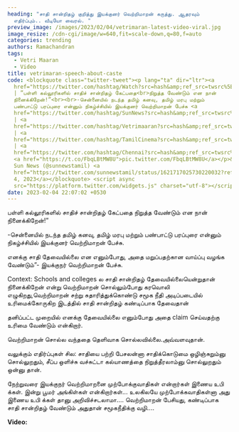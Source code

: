 ```yaml
---
heading: "சாதி சான்றிதழ் குறித்து இயக்குனர் வெற்றிமாறன் கருத்து. ஆதரவும்
  எதிர்ப்பும்.. வீடியோ வைரல். "
preview_image: /images/2023/02/04/vetrimaran-latest-video-viral.jpg
image_resize: /cdn-cgi/image/w=640,fit=scale-down,q=80,f=auto
categories: trending
authors: Ramachandran
tags:
  - Vetri Maaran
  - Video
title: vetrimaran-speech-about-caste
code: <blockquote class="twitter-tweet"><p lang="ta" dir="ltr"><a
  href="https://twitter.com/hashtag/Watch?src=hash&amp;ref_src=twsrc%5Etfw">#Watch</a>
  | ”பள்ளி கல்லூரிகளில் சாதிச் சான்றிதழ் கேட்பதை<br>நிறுத்த வேண்டும் என நான்
  நினைக்கிறேன்!”<br><br>-சென்னையில் நடந்த தமிழ் கனவு, தமிழ் மரபு மற்றும்
  பண்பாட்டு பரப்புரை என்னும் நிகழ்ச்சியில் இயக்குனர் வெற்றிமாறன் பேச்சு <a
  href="https://twitter.com/hashtag/SunNews?src=hash&amp;ref_src=twsrc%5Etfw">#SunNews</a>
  | <a
  href="https://twitter.com/hashtag/Vetrimaaran?src=hash&amp;ref_src=twsrc%5Etfw">#Vetrimaaran</a>
  | <a
  href="https://twitter.com/hashtag/TamilCinema?src=hash&amp;ref_src=twsrc%5Etfw">#TamilCinema</a>
  | <a
  href="https://twitter.com/hashtag/Chennai?src=hash&amp;ref_src=twsrc%5Etfw">#Chennai</a>
  <a href="https://t.co/FbqLBtMW8U">pic.twitter.com/FbqLBtMW8U</a></p>&mdash;
  Sun News (@sunnewstamil) <a
  href="https://twitter.com/sunnewstamil/status/1621717025730220032?ref_src=twsrc%5Etfw">February
  4, 2023</a></blockquote> <script async
  src="https://platform.twitter.com/widgets.js" charset="utf-8"></script>
date: 2023-02-04 22:07:02 +0530
---
```

பள்ளி கல்லூரிகளில் சாதிச் சான்றிதழ் கேட்பதை
நிறுத்த வேண்டும் என நான் நினைக்கிறேன்!”

\-சென்னையில் நடந்த தமிழ் கனவு, தமிழ் மரபு மற்றும் பண்பாட்டு பரப்புரை என்னும் நிகழ்ச்சியில் இயக்குனர் வெற்றிமாறன் பேச்சு.

எனக்கு சாதி தேவையில்லை என எனும்போது, அதை மறுப்பதற்கான வாய்ப்பு வழங்க வேண்டும்”- இயக்குநர் வெற்றிமாறன் பேச்சு. 

Context:
Schools and colleges ல சாதி சான்றிதழ் தேவையில்லையென்றுதான் நினைக்கிறேன் என்று வெற்றிமாறன் சொல்லும்போது கரவொலி எழுகிறது,வெற்றிமாறன் சற்று சுதாரித்துக்கொண்டு சமூக நீதி அடிப்படையில் உரிமைக்கோருகிற இடத்தில் சாதி சான்றிதழ் கண்டிப்பாக தேவைதான்

தனிப்பட்ட முறையில் எனக்கு தேவையில்லை எனும்போது அதை claim செய்வதற்கு உரிமை வேண்டும் என்கிறார்.

வெற்றிமாறன் சொல்ல வந்ததை தெளிவாக சொல்லவில்லை.அவ்வளவுதான். 

வலுக்கும் எதிர்ப்புகள் சில:
சாதியை பற்றி பேசலன்னா சாதிக்கொடுமை ஒழிஞ்சுறும்னு சொல்லுறதும், சீப்ப ஒளிச்சு வச்சுட்டா கல்யாணத்தை நிறுத்தீரலாம்னு சொல்லுறதும்  ஒன்னு தான்.

நேற்றுவரை இயக்குநர் வெற்றிமாறனை முற்போக்குவாதிகள் என்றார்கள் இணைய உபி க்கள். இன்று பூமர் அங்கிள்கள் என்கிறார்கள்... உலகிலயே முற்போக்கவாதிகள்னா அது இணைய உபி க்கள் தானு அறிவிச்சடலாமா.... வெற்றிமாறன் பேசியது, கண்டிப்பாக சாதி சான்றிதழ் வேண்டும் அதுதான் சமூகநீதிக்கு வழி....

**V﻿ideo:**
